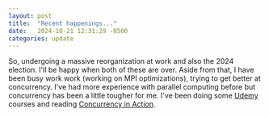 ```yaml
---
layout: post
title:  "Recent happenings..."
date:   2024-10-21 12:31:29 -0500
categories: update
---
```

<p>
So, undergoing a massive reorganization at work and also the 2024 election.  I'll be happy when both of these are over.  Aside from that, I have been busy work work (working on MPI optimizations), trying to get better at concurrency.  I've had more experience with parallel computing before but concurrency has been a little tougher for me.  I've been doing some <a href="https://www.udemy.com">Udemy</a> courses and reading <a href="https://www.manning.com/books/c-plus-plus-concurrency-in-action">Concurrency in Action</a>. 
</p> 
